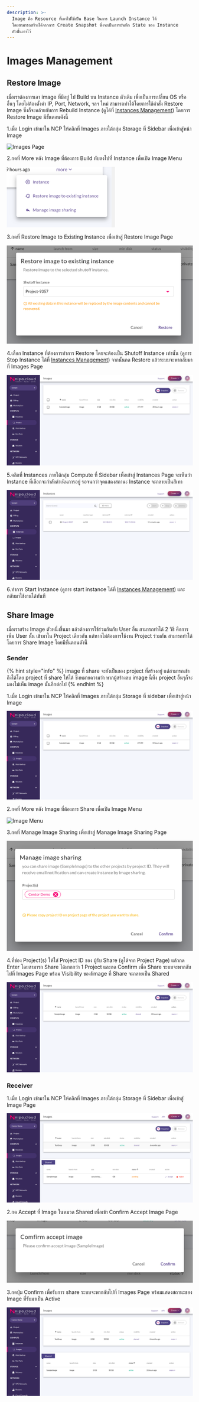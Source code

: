 ```yaml
---
description: >-
  Image คือ Resource ที่เอาไปใช้เป็น Base ในการ Launch Instance ได้
  โดยสามารถสร้างได้จากการ Create Snapshot ซึ่งจะเป็นการบันทึก State ของ Instance
  ตัวนัั้นเอาไว้
---
```


# Images Management

## Restore Image

เมื่อเราต้องการเอา image ที่มีอยู่ ไป Build บน Instance ตัวเดิม เพื่อเป็นการเปลี่ยน OS หรืออื่นๆ โดยไม่ต้องตั้งค่า IP, Port, Network, ฯลฯ ใหม่ สามารถทำได้โดยการใช้คำสั่ง Restore Image ซึ่งก็จะคล้ายกับการ Rebuild Instance \(ดูได้ที่ [Instances Management](../instances/instances-management.md#rebuild)\) โดยการ Restore Image มีขั้นตอนดังนี้

1.เมื่อ Login เข้ามาใน NCP ให้คลิกที่ Images ภายใต้กลุ่ม Storage ที่ Sidebar เพื่อเข้าสู่หน้า Image

![Images Page](../.gitbook/assets/restoreimage01%20%281%29.png)

2.กดที่ More หลัง Image ที่ต้องการ Build ทับลงไปที่ Instance เพื่อเปิด Image Menu

![Image Menu](../.gitbook/assets/restoreimage02.png)

3.กดที่ Restore Image to Existing Instance เพื่อเข้าสู่ Restore Image Page

![Restore Image Page](../.gitbook/assets/restoreimage03.png)

4.เลือก Instance ที่ต้องการทำการ Restore โดยจะต้องเป็น Shutoff Instance เท่านั้น \(ดูการ Stop Instance ได้ที่ [Instances Management](../instances/instances-management.md#stop)\) จากนั้นกด Restore แล้วระบบจะพากลับมาที่ Images Page

![Images Page](../.gitbook/assets/restoreimage04.png)

5.คลิกที่ Instances ภายใต้กลุ่ม Compute ที่ Sidebar เพื่อเข้าสู่ Instances Page จะเห็นว่า Instance ที่เลือกจะกำลังดำเนินการอยู่ รอจนกว่าจุดแสดงสถานะ Instance จะกลายเป็นสีเทา

![Instances Page](../.gitbook/assets/restoreimage04-1.png)

6.ทำการ Start Instance \(ดูการ start instance ได้ที่ [Instances Management](../instances/instances-management.md#start)\) และกลับมาใช้งานได้ทันที

## Share Image

เมื่อเราสร้าง Image ตัวหนึ่งขึ้นมา แล้วต้องการใช้ร่วมกันกับ User อื่น สามารถทำได้ 2 วิธี คือการเพิ่ม User นั้น เข้ามาใน Project เดียวกัน แต่หากไม่ต้องการใช้งาน Project ร่วมกัน สามารถทำได้โดยการ Share Image โดยมีขั้นตอนดังนี้

### Sender

{% hint style="info" %}
image ที่ share จะยังเป็นของ project ที่สร้างอยู่ แต่สามารถเข้าถึงได้โดย project ที่ share ให้ได้ ซึ่งหมายความว่า หากผู้สร้างลบ image นี้ทิ้ง project อื่นๆก็จะมองไม่เห็น image นั้นอีกต่อไป
{% endhint %}

1.เมื่อ Login เข้ามาใน NCP ให้คลิกที่ Images ภายใต้กลุ่ม Storage ที่ sidebar เพื่อเข้าสู่หน้า Image

![Images Page \(Before Share\)](../.gitbook/assets/restoreimage01.png)

2.กดที่ More หลัง Image ที่ต้องการ Share เพื่อเปิด Image Menu

![Image Menu](../.gitbook/assets/restoreimage02%20%281%29.png)

3.กดที่ Manage Image Sharing เพื่อเข้าสู่ Manage Image Sharing Page

![Manage Image Sharing Page](../.gitbook/assets/shareimage01-1.png)

4.ที่ช่อง Project\(s\) ให้ใส่ Project ID ของ ผู้รับ Share \(ดูได้จาก Project Page\) แล้วกด Enter โดยสามารถ Share ได้มากกว่า 1 Project และกด Confirm เพื่อ Share ระบบจะพากลับไปที่ Images Page พร้อม Visibility ของIimage ที่ Share จะกลายเป็น Shared

![Images Page \(After Share\) ](../.gitbook/assets/shareimage02.png)

### Receiver

1.เมื่อ Login เข้ามาใน NCP ให้คลิกที่ Images ภายใต้กลุ่ม Storage ที่ Sidebar เพื่อเข้าสู่ Image Page

![Images Page \(Before Accept\)](../.gitbook/assets/shareimage05.png)

2.กด Accept ที่ Image ในหมวด Shared เพื่อเข้า Confirm Accept Image Page

![Confirm Accept Image Page](../.gitbook/assets/shareimage03.png)

3.กดปุ่ม Confirm เพื่อรับการ share ระบบจะพากลับไปที่ Images Page พร้อมแสดงสถานะของ Image ที่รับมาเป็น Active

![](../.gitbook/assets/shareimage04.png)

